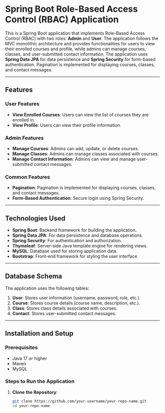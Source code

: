 # Spring Boot Role-Based Access Control (RBAC) Application

This is a Spring Boot application that implements Role-Based Access Control (RBAC) with two roles: **Admin** and **User**. The application follows the MVC monolithic architecture and provides functionalities for users to view their enrolled courses and profile, while admins can manage courses, classes, and user-submitted contact information. The application uses **Spring Data JPA** for data persistence and **Spring Security** for form-based authentication. Pagination is implemented for displaying courses, classes, and contact messages.

---

## Features

### User Features
- **View Enrolled Courses**: Users can view the list of courses they are enrolled in.
- **View Profile**: Users can view their profile information.

### Admin Features
- **Manage Courses**: Admins can add, update, or delete courses.
- **Manage Classes**: Admins can manage classes associated with courses.
- **Manage Contact Information**: Admins can view and manage user-submitted contact messages.

### Common Features
- **Pagination**: Pagination is implemented for displaying courses, classes, and contact messages.
- **Form-Based Authentication**: Secure login using Spring Security.

---

## Technologies Used
- **Spring Boot**: Backend framework for building the application.
- **Spring Data JPA**: For data persistence and database operations.
- **Spring Security**: For authentication and authorization.
- **Thymeleaf**: Server-side Java template engine for rendering views.
- **MySQL**: Database used for storing application data.
- **Bootstrap**: Front-end framework for styling the user interface.

---

## Database Schema
The application uses the following tables:
1. **User**: Stores user information (username, password, role, etc.).
2. **Course**: Stores course details (course name, description, etc.).
3. **Class**: Stores class details associated with courses.
4. **Contact**: Stores user-submitted contact messages.

---

## Installation and Setup

### Prerequisites
- Java 17 or higher
- Maven
- MySQL

### Steps to Run the Application
1. **Clone the Repository**:
   ```bash
   git clone https://github.com/your-username/your-repo-name.git
   cd your-repo-name
